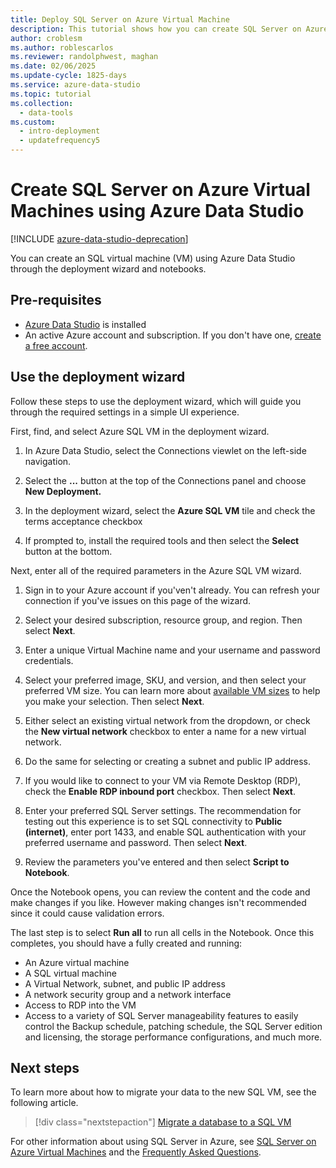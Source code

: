 ```yaml
---
title: Deploy SQL Server on Azure Virtual Machine
description: This tutorial shows how you can create SQL Server on Azure Virtual Machines
author: croblesm
ms.author: roblescarlos
ms.reviewer: randolphwest, maghan
ms.date: 02/06/2025
ms.update-cycle: 1825-days
ms.service: azure-data-studio
ms.topic: tutorial
ms.collection:
  - data-tools
ms.custom:
  - intro-deployment
  - updatefrequency5
---
```


# Create SQL Server on Azure Virtual Machines using Azure Data Studio

[!INCLUDE [azure-data-studio-deprecation](includes/azure-data-studio-deprecation.md)]

You can create an SQL virtual machine (VM) using Azure Data Studio through the deployment wizard and notebooks.

## Pre-requisites

- [Azure Data Studio](download-azure-data-studio.md) is installed
- An active Azure account and subscription. If you don't have one, [create a free account](https://azure.microsoft.com/free/).

## Use the deployment wizard

Follow these steps to use the deployment wizard, which will guide you through the required settings in a simple UI experience.

First, find, and select Azure SQL VM in the deployment wizard.

1. In Azure Data Studio, select the Connections viewlet on the left-side navigation.

2. Select the **...** button at the top of the Connections panel and choose **New Deployment.**

3. In the deployment wizard, select the **Azure SQL VM** tile and check the terms acceptance checkbox

4. If prompted to, install the required tools and then select the **Select** button at the bottom.

Next, enter all of the required parameters in the Azure SQL VM wizard.

1. Sign in to your Azure account if you'ven't already. You can refresh your connection if you've issues on this page of the wizard.

2. Select your desired subscription, resource group, and region. Then select **Next**.

3. Enter a unique Virtual Machine name and your username and password credentials.

4. Select your preferred image, SKU, and version, and then select your preferred VM size. You can learn more about [available VM sizes](/azure/virtual-machines/sizes) to help you make your selection. Then select **Next**.

5. Either select an existing virtual network from the dropdown, or check the **New virtual network** checkbox to enter a name for a new virtual network.

6. Do the same for selecting or creating a subnet and public IP address.

7. If you would like to connect to your VM via Remote Desktop (RDP), check the **Enable RDP inbound port** checkbox. Then select **Next**.

8. Enter your preferred SQL Server settings. The recommendation for testing out this experience is to set SQL connectivity to **Public (internet)**, enter port 1433, and enable SQL authentication with your preferred username and password. Then select **Next**.

9. Review the parameters you've entered and then select **Script to Notebook**.

Once the Notebook opens, you can review the content and the code and make changes if you like. However making changes isn't recommended since it could cause validation errors.

The last step is to select **Run all** to run all cells in the Notebook. Once this completes, you should have a fully created and running:

- An Azure virtual machine
- A SQL virtual machine
- A Virtual Network, subnet, and public IP address
- A network security group and a network interface
- Access to RDP into the VM
- Access to a variety of SQL Server manageability features to easily control the Backup schedule, patching schedule, the SQL Server edition and licensing, the storage performance configurations, and much more.

## Next steps

To learn more about how to migrate your data to the new SQL VM, see the following article.

> [!div class="nextstepaction"]
> [Migrate a database to a SQL VM](/azure/azure-sql/virtual-machines/windows/migrate-to-vm-from-sql-server)

For other information about using SQL Server in Azure, see [SQL Server on Azure Virtual Machines](/azure/azure-sql/virtual-machines/windows/sql-server-on-azure-vm-iaas-what-is-overview) and the [Frequently Asked Questions](/azure/azure-sql/virtual-machines/windows/frequently-asked-questions-faq).
